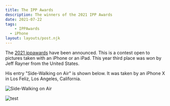 ```yaml
---
title: The IPP Awards
description: The winners of the 2021 IPP Awards
date: 2021-07-22
tags:
	- IPPAwards
  - iPhone
layout: layouts/post.njk
---
```

The [2021 ippawards](https://www.ippawards.com/2021-winning-photographers) have been announced. This is a contest open to pictures taken with an iPhone or an iPad.
This year third place was won by Jeff Rayner from the United States.

His entry "Side-Walking on Air" is shown below. It was taken by an iPhone X in Los Feliz, Los Angeles, California.

![Side-Walking on Air](../../img/ThirdPlace-1.jpg)

![test](https://applegate-paul.mo.cloudinary.net/ferrari-pista.jpg)
